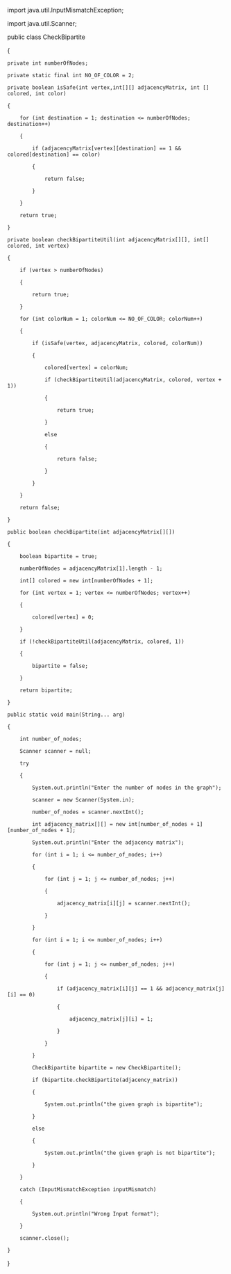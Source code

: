 import java.util.InputMismatchException;

import java.util.Scanner;

public class CheckBipartite

{
    
    private int numberOfNodes;
    
    private static final int NO_OF_COLOR = 2;
 
    private boolean isSafe(int vertex,int[][] adjacencyMatrix, int [] colored, int color)
    
    {
        
        for (int destination = 1; destination <= numberOfNodes; destination++)
        
        {
            
            if (adjacencyMatrix[vertex][destination] == 1 && colored[destination] == color)
            
            {
                
                return false;
            
            }
        
        }
        
        return true;
    
    }
 
    private boolean checkBipartiteUtil(int adjacencyMatrix[][], int[] colored, int vertex)
    
    {
        
        if (vertex > numberOfNodes)
        
        {
            
            return true;
        
        }
 
        for (int colorNum = 1; colorNum <= NO_OF_COLOR; colorNum++)
        
        {
            
            if (isSafe(vertex, adjacencyMatrix, colored, colorNum))
            
            {
                
                colored[vertex] = colorNum;
                
                if (checkBipartiteUtil(adjacencyMatrix, colored, vertex + 1))
                
                {  
                    
                    return true;
                
                }
                
                else
                
                {
                    
                    return false;
                
                }
            
            }	
        
        }
        
        return false;
    
    }
 
    public boolean checkBipartite(int adjacencyMatrix[][])
    
    {
        
        boolean bipartite = true;
        
        numberOfNodes = adjacencyMatrix[1].length - 1;
        
        int[] colored = new int[numberOfNodes + 1];
 
        for (int vertex = 1; vertex <= numberOfNodes; vertex++)
        
        {
            
            colored[vertex] = 0;
        
        }
 
        if (!checkBipartiteUtil(adjacencyMatrix, colored, 1))
        
        {
            
            bipartite = false;
        
        }
        
        return bipartite;
    
    }
 
    public static void main(String... arg)
    
    {
        
        int number_of_nodes;
        
        Scanner scanner = null;
 
        try
        
        {
            
            System.out.println("Enter the number of nodes in the graph");
            
            scanner = new Scanner(System.in);
            
            number_of_nodes = scanner.nextInt();
 
            int adjacency_matrix[][] = new int[number_of_nodes + 1][number_of_nodes + 1];
            
            System.out.println("Enter the adjacency matrix");
            
            for (int i = 1; i <= number_of_nodes; i++)
            
            {
                
                for (int j = 1; j <= number_of_nodes; j++)
                
                {	
                    
                    adjacency_matrix[i][j] = scanner.nextInt();
                
                }
            
            }
 
            for (int i = 1; i <= number_of_nodes; i++)
            
            {
                
                for (int j = 1; j <= number_of_nodes; j++)
                
                {	
                    
                    if (adjacency_matrix[i][j] == 1 && adjacency_matrix[j][i] == 0)
                    
                    {
                        
                        adjacency_matrix[j][i] = 1;
                    
                    }
                
                }
            
            }			
 
            CheckBipartite bipartite = new CheckBipartite();
            
            if (bipartite.checkBipartite(adjacency_matrix))
            
            {
                
                System.out.println("the given graph is bipartite");
            
            }
            
            else
            
            {
                
                System.out.println("the given graph is not bipartite");
            
            }
        
        }
        
        catch (InputMismatchException inputMismatch)
        
        {
            
            System.out.println("Wrong Input format");
        
        }
        
        scanner.close();
    
    }	

}
